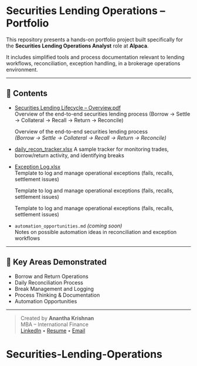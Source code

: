 # Securities Lending Operations – Portfolio

This repository presents a hands-on portfolio project built specifically for the **Securities Lending Operations Analyst** role at **Alpaca**.

It includes simplified tools and process documentation relevant to lending workflows, reconciliation, exception handling, in a brokerage operations environment.

---

## 📁 Contents

- [Securities Lending Lifecycle – Overview.pdf](Securities%20Lending%20Lifecycle%20–%20Overview.pdf)  
  Overview of the end-to-end securities lending process (Borrow → Settle → Collateral → Recall → Return → Reconcile)

  Overview of the end-to-end securities lending process  
  *(Borrow → Settle → Collateral → Recall → Return → Reconcile)*

- [daily_recon_tracker.xlsx](./daily_recon_tracker.xlsx)
  A sample tracker for monitoring trades, borrow/return activity, and identifying breaks

- [Exception Log.xlsx](Exception%20Log.xlsx)  
  Template to log and manage operational exceptions (fails, recalls, settlement issues)

  Template to log and manage operational exceptions (fails, recalls, settlement issues)
 
  Template to log and manage operational exceptions (fails, recalls, settlement issues)

- `automation_opportunities.md` *(coming soon)*  
  Notes on possible automation ideas in reconciliation and exception workflows

---

## 🧠 Key Areas Demonstrated

- Borrow and Return Operations
- Daily Reconciliation Process
- Break Management and Logging
- Process Thinking & Documentation
- Automation Opportunities

---

> Created by **Anantha Krishnan**  
> MBA – International Finance  
> [LinkedIn](#) • [Resume](#) • [Email](#)
# Securities-Lending-Operations
